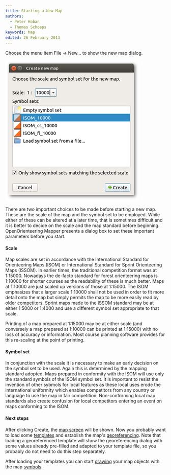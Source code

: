 ```yaml
---
title: Starting a New Map
authors:
  - Peter Hoban
  - Thomas Schoeps
keywords: Map
edited: 26 February 2013
---
```


Choose the menu item File -&gt; New... to show the new map dialog.

![ ](images/new_map.png)

There are two important choices to be made before starting a new map. These are the scale of the map and the symbol set to be employed. While either of these can be altered at a later time, that is sometimes difficult and it is better to decide on the scale and the map standard before beginning. OpenOrienteering Mapper presents a dialog box to set these important parameters before you start.

#### Scale

Map scales are set in accordance with the International Standard for Orienteering Maps (ISOM) or International Standard for Sprint Orienteering Maps (ISSOM). In earlier times, the traditional competition format was at 1:15000. Nowadays the de-facto standard for forest orienteering maps is 1:10000 for shorter courses as the readability of these is much better. Maps at 1:10000 are just scaled up versions of those at 1:15000. The ISOM emphasizes that a larger scale 1:10000 shall not be used in order to fit more detail onto the map but simply permits the map to be more easily read by older competitors. Sprint maps made to the ISSOM standard may be at either 1:5000 or 1:4000 and use a different symbol set appropriate to that scale.

Printing of a map prepared at 1:15000 may be at either scale (and conversely a map prepared at 1:10000 can be printed at 1:15000) with no loss of accuracy or information. Most course planning software provides for this re-scaling at the point of printing.

#### Symbol set

In conjunction with the scale it is necessary to make an early decision on the symbol set to be used. Again this is determined by the mapping standard adopted. Maps prepared in conformity with the ISOM will use only the standard symbols of the ISOM symbol set. It is important to resist the invention of other sybmols for local features as these local uses erode the international uniformity which enables competitors from any country or language to use the map in fair competition. Non-conforming local map standards also create confusion for local competitors entering an event on maps conforming to the ISOM.

#### Next steps

After clicking Create, the [map screen](main_window.md) will be shown. Now you probably want to load some [templates](templates.md) and establish the map's [georeferencing](georeferencing.md). Note that loading a georeferenced template will show the georeferencing dialog with some values already pre-filled and adapted to your template file, so you probably do not need to do this step separately.

After loading your templates you can start [drawing](toolbars.md#drawing) your map objects with the map [symbols](symbol_dock_widget.md).
